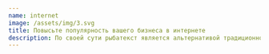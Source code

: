 ```yaml
---
name: internet
image: /assets/img/3.svg
title: Повысьте популярность вашего бизнеса в интернете
description: По своей сути рыбатекст является альтернативой традиционному lorem ipsum, который вызывает у некторых людей недоумение при попытках прочитать рыбу текст.
---
```

